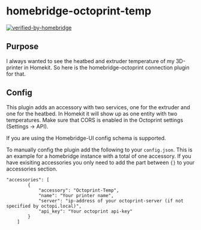 # homebridge-octoprint-temp
[![verified-by-homebridge](https://badgen.net/badge/homebridge/verified/purple)](https://github.com/homebridge/homebridge/wiki/Verified-Plugins) 
## Purpose

I always wanted to see the heatbed and extruder temperature of my 3D-printer in Homekit. So here is the homebridge-octoprint connection plugin for that.

## Config

This plugin adds an accessory with two services, one for the extruder and one for the heatbed. In Homekit it will show up as one entity with two temperatures. Make sure that CORS is enabled in the Octoprint settings (Settings -> API).

If you are using the Homebridge-UI config schema is supported.

To manually config the plugin add the following to your `config.json`. This is an example for a homebridge instance with a total of one accessory. If you have exisiting accessories you only need to add the part between `{}` to your accessories section.

```
"accessories": [
        {
            "accessory": "Octoprint-Temp",
            "name": "Your printer name",
            "server": "ip-address of your octoprint-server (if not specified by octopi.local)",
            "api_key": "Your octoprint api-key"
        }
    ]
```
